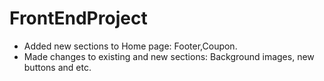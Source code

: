 # FrontEndProject
  - Added new sections to Home page:
    Footer,Coupon.
  - Made changes to existing and new sections:
    Background images, new buttons and etc.



